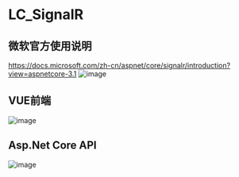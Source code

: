 # LC_SignalR
## 微软官方使用说明
https://docs.microsoft.com/zh-cn/aspnet/core/signalr/introduction?view=aspnetcore-3.1
![image](https://user-images.githubusercontent.com/26539681/123908806-a7558700-d9aa-11eb-95db-2064bbea1e49.png)


## VUE前端
![image](https://user-images.githubusercontent.com/26539681/124856480-2c5d2380-dfdd-11eb-984b-2e2b9bb2916d.png)

## Asp.Net Core API
![image](https://user-images.githubusercontent.com/26539681/124856579-5b739500-dfdd-11eb-8b12-0b1617f0c8e1.png)
